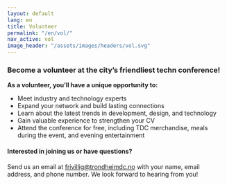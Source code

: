 ```yaml
---
layout: default
lang: en
title: Volunteer
permalink: "/en/vol/"
nav_active: vol
image_header: "/assets/images/headers/vol.svg"
---
```


### Become a volunteer at the city’s friendliest techn conference!

**As a volunteer, you’ll have a unique opportunity to:**
- Meet industry and technology experts
- Expand your network and build lasting connections
- Learn about the latest trends in development, design, and technology
- Gain valuable experience to strengthen your CV
- Attend the conference for free, including TDC merchandise, meals during the event, and evening entertainment

#### Interested in joining us or have questions?
Send us an email at [frivillig@trondheimdc.no](mailto:frivillig@trondheimdc.no) with your name, email address, and phone number. We look forward to hearing from you!
